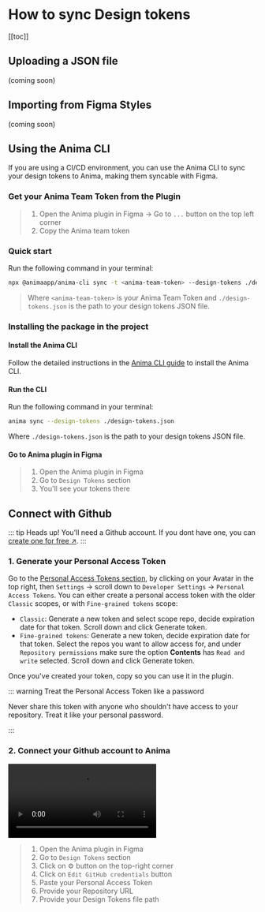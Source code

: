 # How to sync Design tokens

[[toc]]
## Uploading a JSON file

(coming soon)

## Importing from Figma Styles

(coming soon)

## Using the Anima CLI

If you are using a CI/CD environment, you can use the Anima CLI to sync your design tokens to Anima, making them syncable with Figma.



### Get your Anima Team Token from the Plugin

>1. Open the Anima plugin in Figma -> Go to `...` button on the top left corner
>2. Copy the Anima team token


### Quick start

Run the following command in your terminal:

```sh
npx @animaapp/anima-cli sync -t <anima-team-token> --design-tokens ./design-tokens.json
```

>Where `<anima-team-token>` is your Anima Team Token and `./design-tokens.json` is the path to your design tokens JSON file.

### Installing the package in the project

#### Install the Anima CLI

Follow the detailed instructions in the [Anima CLI guide](/guide/anima-cli#setup) to install the Anima CLI.

#### Run the CLI

Run the following command in your terminal:

```sh
anima sync --design-tokens ./design-tokens.json
```
Where `./design-tokens.json` is the path to your design tokens JSON file.

#### Go to Anima plugin in Figma

>1. Open the Anima plugin in Figma
>2. Go to `Design Tokens` section
>3. You'll see your tokens there

## Connect with Github

::: tip Heads up!
You'll need a Github account. If you dont have one, you can [create one for free :arrow_upper_right:](https://github.com/signup).
:::

### 1. Generate your Personal Access Token
Go to the [Personal Access Tokens section](https://github.com/settings/tokens), by clicking on your Avatar in the top right, then `Settings` -> scroll down to `Developer Settings` -> `Personal Access Tokens`.
You can either create a personal access token with the older `Classic` scopes, or with `Fine-grained tokens` scope:
- `Classic`: Generate a new token and select scope repo, decide expiration date for that token. Scroll down and click Generate token.
- `Fine-grained tokens`: Generate a new token, decide expiration date for that token. Select the repos you want to allow access for, and under `Repository permissions` make sure the option **Contents** has `Read and write` selected. Scroll down and click Generate token.

Once you've created your token, copy so you can use it in the plugin.

::: warning Treat the Personal Access Token like a password

Never share this token with anyone who shouldn't have access to your repository. Treat it like your personal password.

:::

### 2. Connect your Github account to Anima

<video src="/setup-github.mp4" controls loop autoplay title="Link Title"></video>
>1. Open the Anima plugin in Figma
>2. Go to `Design Tokens` section
>3. Click on :gear: button on the top-right corner
>4. Click on `Edit GitHub credentials` button
>5. Paste your Personal Access Token
>6. Provide your Repository URL
>7. Provide your Design Tokens file path

